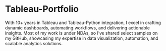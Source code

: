 # Tableau-Portfolio
With 10+ years in Tableau and Tableau-Python integration, I excel in crafting dynamic dashboards, automating workflows, and delivering actionable insights. Most of my work is under NDAs, so I’ve shared select samples on my GitHub, showcasing my expertise in data visualization, automation, and scalable analytics solutions.
